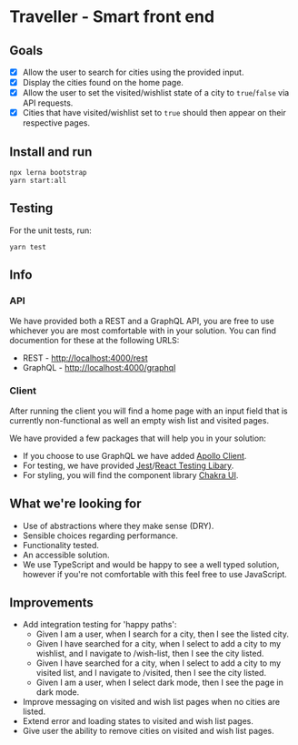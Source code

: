 # Traveller - Smart front end

## Goals

- [x] Allow the user to search for cities using the provided input.
- [x] Display the cities found on the home page.
- [x] Allow the user to set the visited/wishlist state of a city to `true`/`false` via API requests.
- [x] Cities that have visited/wishlist set to `true` should then appear on their respective pages.

## Install and run

```
npx lerna bootstrap
yarn start:all
```

## Testing

For the unit tests, run:
```
yarn test
```

## Info

### API

We have provided both a REST and a GraphQL API, you are free to use whichever you are most comfortable with in your solution. You can find documention for these at the following URLS:

- REST - [http://localhost:4000/rest](http://localhost:4000/rest)
- GraphQL - [http://localhost:4000/graphql](http://localhost:4000/graphql)

### Client

After running the client you will find a home page with an input field that is currently non-functional as well an empty wish list and visited pages.

We have provided a few packages that will help you in your solution:

- If you choose to use GraphQL we have added [Apollo Client](https://www.apollographql.com/docs/react).
- For testing, we have provided [Jest](https://jestjs.io)/[React Testing Libary](https://testing-library.com/docs/react-testing-library/intro).
- For styling, you will find the component library [Chakra UI](https://chakra-ui.com).

## What we're looking for

- Use of abstractions where they make sense (DRY).
- Sensible choices regarding performance.
- Functionality tested.
- An accessible solution.
- We use TypeScript and would be happy to see a well typed solution, however if you're not comfortable with this feel free to use JavaScript.

## Improvements

- Add integration testing for 'happy paths':
  - Given I am a user, when I search for a city, then I see the listed city.
  - Given I have searched for a city, when I select to add a city to my wishlist, and I navigate to /wish-list, then I see the city listed.
  - Given I have searched for a city, when I select to add a city to my visited list, and I navigate to /visited, then I see the city listed.
  - Given I am a user, when I select dark mode, then I see the page in dark mode.
- Improve messaging on visited and wish list pages when no cities are listed.
- Extend error and loading states to visited and wish list pages.
- Give user the ability to remove cities on visited and wish list pages.
